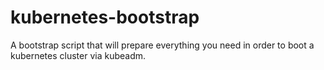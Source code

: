 # kubernetes-bootstrap
A bootstrap script that will prepare everything you need in order to boot a kubernetes cluster via kubeadm.
